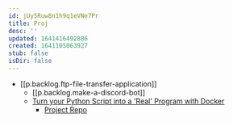 ```yaml
---
id: jUy5Ruw8n1h9q1eVNe7Pr
title: Proj
desc: ''
updated: 1641416492886
created: 1641105063927
stub: false
isDir: false
---
```


- [[p.backlog.ftp-file-transfer-application]]
  - [[p.backlog.make-a-discord-bot]]
  - [Turn your Python Script into a 'Real' Program with Docker](https://python.plainenglish.io/turn-your-python-script-into-a-real-program-with-docker-c200e15d5265)
    - [Project Repo](https://github.com/adamcyber1/mypythondocker)
